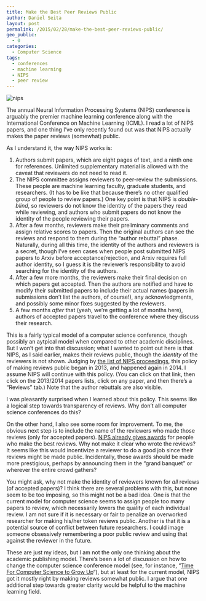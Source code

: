 ```yaml
---
title: Make the Best Peer Reviews Public
author: Daniel Seita
layout: post
permalink: /2015/02/28/make-the-best-peer-reviews-public/
geo_public:
  - 0
categories:
  - Computer Science
tags:
  - conferences
  - machine learning
  - NIPS
  - peer review
---
```

<img src="{{site.url}}/assets/nips-2014-poster-thumbnail.png" alt="nips">

The annual Neural Information Processing Systems (NIPS) conference is arguably the premier machine
learning conference along with the International Conference on Machine Learning (ICML). I read a lot
of NIPS papers, and one thing I&#8217;ve only recently found out was that NIPS actually makes the
paper reviews (somewhat) public.

As I understand it, the way NIPS works is:

  1. Authors submit papers, which are eight pages of text, and a ninth one for references. Unlimited
  supplementary material is allowed with the caveat that reviewers do not need to read it.
  2. The NIPS committee assigns reviewers to peer-review the submissions. These people are machine
  learning faculty, graduate students, and researchers. (It has to be like that because
  there&#8217;s no other qualified group of people to review papers.) One key point is that NIPS is
  *double-blind*, so reviewers do not know the identity of the papers they read while reviewing, and
  authors who submit papers do not know the identity of the people reviewing their papers.
  3. After a few months, reviewers make their preliminary comments and assign relative scores to
  papers. Then the original authors can see the reviews and respond to them during the &#8220;author
  rebuttal&#8221; phase. Naturally, during all this time, the identity of the authors and reviewers
  is a secret, though I&#8217;ve seen cases when people post submitted NIPS papers to Arxiv before
  acceptance/rejection, and Arxiv requires full author identity, so I guess it is the
  reviewer&#8217;s responsibility to avoid searching for the identity of the authors.
  4. After a few more months, the reviewers make their final decision on which papers get accepted.
  Then the authors are notified and have to modify their submitted papers to include their actual
  names (papers in submissions don&#8217;t list the authors, of course!), any acknowledgments, and
  possibly some minor fixes suggested by the reviewers.
  5. A few months *after* that (yeah, we&#8217;re getting a lot of months here), authors of accepted papers travel to the conference where they discuss their research.

This is a fairly typical model of a computer science conference, though possibly an aytpical model
when compared to other academic disciplines. But I won&#8217;t get into that discussion; what I
wanted to point out here is that NIPS, as I said earlier, makes their reviews public, though the
*identity* of the reviewers is not shown. Judging by [the list of NIPS proceedings][2], this policy
of making reviews public began in 2013, and happened again in 2014. I assume NIPS will continue with
this policy. (You can click on that link, then click on the 2013/2014 papers lists, click on any
paper, and then there&#8217;s a &#8220;Reviews&#8221; tab.) Note that the author rebuttals are also
visible.

I was pleasantly surprised when I learned about this policy. This seems like a logical step towards
transparency of reviews. Why don&#8217;t all computer science conferences do this?

On the other hand, I also see some room for improvement. To me, the obvious next step is to include
the name of the reviewers who made those reviews (only for accepted papers). [NIPS already gives
awards][3] for people who make the best reviews. Why not make it clear who wrote the reviews? It
seems like this would incentivize a reviewer to do a good job since their reviews might be made
public. Incidentally, those awards should be made more prestigious, perhaps by announcing them in
the &#8220;grand banquet&#8221; or wherever the entire crowd gathers?

You might ask, why not make the identity of reviewers known for *all* reviews (of accepted papers)?
I think there are several problems with this, but none seem to be too imposing, so this might not be
a bad idea. One is that the current model for computer science seems to assign people too many
papers to review, which necessarily lowers the quality of each individual review. I am not sure if
it is necessary or fair to penalize an overworked researcher for making his/her token reviews
public. Another is that it is a potential source of conflict between future researchers. I could
image someone obsessively remembering a poor public review and using that against the reviewer in
the future.

These are just my ideas, but I am not the only one thinking about the academic publishing model.
There&#8217;s been a lot of discussion on how to change the computer science conference model (see,
for instance, &#8220;[Time For Computer Science to Grow Up][4]&#8220;), but at least for the current
    model, NIPS got it mostly right by making reviews somewhat public. I argue that one additional
    step towards greater clarity would be helpful to the machine learning field.

 [1]: https://seitad.files.wordpress.com/2015/02/nips-2014-poster-thumbnail.png
 [2]: http://papers.nips.cc/
 [3]: http://nips.cc/Conferences/2013/PaperInformation/ReviewerInstructions
 [4]: http://cacm.acm.org/magazines/2009/8/34492-viewpoint-time-for-computer-science-to-grow-up/fulltext
